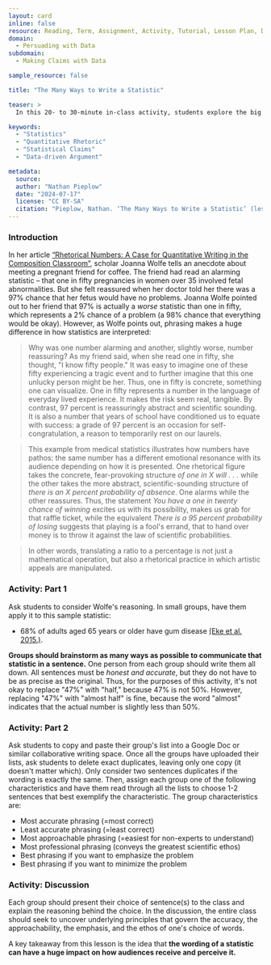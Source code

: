 ```yaml
---
layout: card
inline: false
resource: Reading, Term, Assignment, Activity, Tutorial, Lesson Plan, Dataset, Example of Data Advocacy
domain:
  - Persuading with Data
subdomain:
  - Making Claims with Data

sample_resource: false

title: "The Many Ways to Write a Statistic"

teaser: >
  In this 20- to 30-minute in-class activity, students explore the big rhetorical differences that can result from small changes in phrasing when statistical claims are relayed in words. In small groups, students first brainstorm multiple ways to phrase the same statistic. Then they evaluate which of the phrases is most vs. least accurate; most accessible to non-experts vs. richest in scientific ethos; and most effective at minimizing vs. emphasizing the problem.

keywords:
  - "Statistics"
  - "Quantitative Rhetoric"
  - "Statistical Claims"
  - "Data-driven Argument"

metadata:
  source: 
  author: "Nathan Pieplow"
  date: "2024-07-17"
  license: "CC BY-SA"
  citation: "Pieplow, Nathan. ‘The Many Ways to Write a Statistic’ (lesson plan). Data Advocacy 4 All, University of Colorado. 17 July 2024."
---
```


### Introduction

In her article [“Rhetorical Numbers: A Case for Quantitative Writing in the Composition Classroom”](https://www.jstor.org/stable/40593335), scholar Joanna Wolfe tells an anecdote about meeting a pregnant friend for coffee. The friend had read an alarming statistic – that one in fifty pregnancies in women over 35 involved fetal abnormalities. But she felt reassured when her doctor told her there was a 97% chance that her fetus would have no problems. Joanna Wolfe pointed out to her friend that 97% is actually a *worse* statistic than one in fifty, which represents a 2% chance of a problem (a 98% chance that everything would be okay). However, as Wolfe points out, phrasing makes a huge difference in how statistics are interpreted:

> Why was one number alarming and another, slightly worse, number reassuring? As my friend said, when she read one in fifty, she thought, "I know fifty people." It was easy to imagine one of these fifty experiencing a tragic event and to further imagine that this one unlucky person might be her. Thus, one in fifty is concrete, something one can visualize. One in fifty represents a number in the language of everyday lived experience. It makes the risk seem real, tangible. By contrast, 97 percent is reassuringly abstract and scientific sounding. It is also a number that years of school have conditioned us to equate with success: a grade of 97 percent is an occasion for self-congratulation, a reason to temporarily rest on our laurels.

> This example from medical statistics illustrates how numbers have pathos: the same number has a different emotional resonance with its audience depending on how it is presented. One rhetorical figure takes the concrete, fear-provoking structure *of one in X will . . .* while the other takes the more abstract, scientific-sounding structure of *there is an X percent probability of absence*. One alarms while the other reassures. Thus, the statement *You have a one in twenty chance of winning* excites us with its possibility, makes us grab for that raffle ticket, while the equivalent *There is a 95 percent probability of losing* suggests that playing is a fool's errand, that to hand over money is to throw it against the law of scientific probabilities.

> In other words, translating a ratio to a percentage is not just a mathematical operation, but also a rhetorical practice in which artistic appeals are manipulated.

### Activity: Part 1
Ask students to consider Wolfe's reasoning. In small groups, have them apply it to this sample statistic:
- 68% of adults aged 65 years or older have gum disease [(Eke et al. 2015.)](https://pubmed.ncbi.nlm.nih.gov/25688694/).

**Groups should brainstorm as many ways as possible to communicate that statistic in a sentence.** One person from each group should write them all down. All sentences must be *honest and accurate*, but they do not have to be as precise as the original.
Thus, for the purposes of this activity, it's not okay to replace "47%" with "half," because 47% is not 50%. However, replacing "47%" with "almost half" is fine, because the word "almost" indicates that the actual number is slightly less than 50%.

### Activity: Part 2
Ask students to copy and paste their group's list into a Google Doc or similar collaborative writing space.
Once all the groups have uploaded their lists, ask students to delete exact duplicates, leaving only one copy (it doesn't matter which). Only consider two sentences duplicates if the wording is exactly the same.
Then, assign each group one of the following characteristics and have them read through all the lists to choose 1-2 sentences that best exemplify the characteristic.
The group characteristics are:
- Most accurate phrasing (=most correct)
- Least accurate phrasing (=least correct)
- Most approachable phrasing (=easiest for non-experts to understand)
- Most professional phrasing (conveys the greatest scientific ethos)
- Best phrasing if you want to emphasize the problem
- Best phrasing if you want to minimize the problem

### Activity: Discussion
Each group should present their choice of sentence(s) to the class and explain the reasoning behind the choice. In the discussion, the entire class should seek to uncover underlying principles that govern the accuracy, the approachability, the emphasis, and the ethos of one's choice of words.

A key takeaway from this lesson is the idea that **the wording of a statistic can have a huge impact on how audiences receive and perceive it.**
